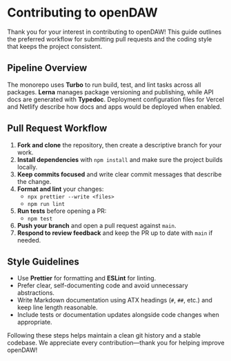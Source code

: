 # Contributing to openDAW

Thank you for your interest in contributing to openDAW! This guide outlines the preferred workflow for submitting pull requests and the coding style that keeps the project consistent.

## Pipeline Overview

The monorepo uses **Turbo** to run build, test, and lint tasks across all packages. **Lerna** manages package versioning and publishing, while API docs are generated with **Typedoc**. Deployment configuration files for Vercel and Netlify describe how docs and apps would be deployed when enabled.

## Pull Request Workflow

1. **Fork and clone** the repository, then create a descriptive branch for your work.
2. **Install dependencies** with `npm install` and make sure the project builds locally.
3. **Keep commits focused** and write clear commit messages that describe the change.
4. **Format and lint** your changes:
   - `npx prettier --write <files>`
   - `npm run lint`
5. **Run tests** before opening a PR:
   - `npm test`
6. **Push your branch** and open a pull request against `main`.
7. **Respond to review feedback** and keep the PR up to date with `main` if needed.

## Style Guidelines

- Use **Prettier** for formatting and **ESLint** for linting.
- Prefer clear, self-documenting code and avoid unnecessary abstractions.
- Write Markdown documentation using ATX headings (`#`, `##`, etc.) and keep line length reasonable.
- Include tests or documentation updates alongside code changes when appropriate.

Following these steps helps maintain a clean git history and a stable codebase. We appreciate every contribution—thank you for helping improve openDAW!

